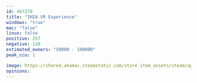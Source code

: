 ```yaml
---
id: 447270
title: "IKEA VR Experience"
windows: "true"
mac: "false"
linux: false
positive: 257
negative: 110
estimated_owners: "50000 - 100000"
peak_ccu: 1

image: https://shared.akamai.steamstatic.com/store_item_assets/steam/apps/447270/header.jpg?t=1469103352
opinions:
---
```

